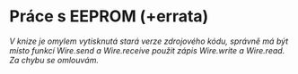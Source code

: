 Práce s EEPROM (+errata)
========================

_V knize je omylem vytisknutá stará verze zdrojového kódu, správně má být místo funkcí Wire.send a Wire.receive použit zápis Wire.write a Wire.read. Za chybu se omlouvám._